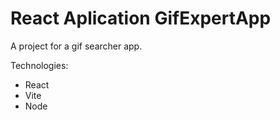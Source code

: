 # React Aplication GifExpertApp

A project for a gif searcher app.

Technologies:
- React
- Vite
- Node
